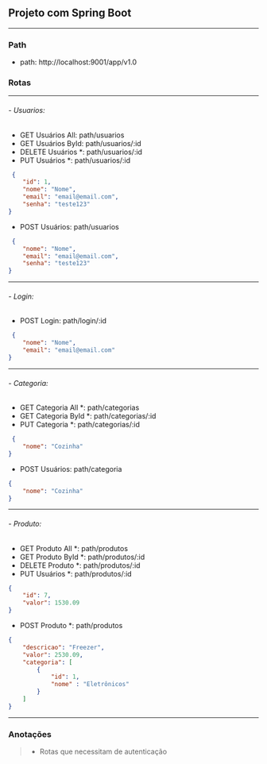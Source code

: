 ##  Projeto com Spring Boot

------------

### Path
- path: http://localhost:9001/app/v1.0

### Rotas

------------

###### - Usuarios:
- GET Usuários All: path/usuarios
- GET Usuários ById: path/usuarios/:id
- DELETE Usuários *: path/usuarios/:id
- PUT Usuários *: path/usuarios/:id
```json
 {
    "id": 1,
    "nome": "Nome",
    "email": "email@email.com",
    "senha": "teste123"
}
```
- POST Usuários: path/usuarios
```json
 {
    "nome": "Nome",
    "email": "email@email.com",
    "senha": "teste123"
}
```

------------

###### - Login:
- POST Login: path/login/:id
```json
 {
    "nome": "Nome",
    "email": "email@email.com"
}
```

------------

###### - Categoria:
- GET Categoria All *: path/categorias
- GET Categoria ById  *: path/categorias/:id
- PUT Categoria *: path/categorias/:id
```json
 {
	"nome": "Cozinha"
}
```
- POST Usuários: path/categoria
```json
{
	"nome": "Cozinha"
}
```

------------
###### - Produto:
- GET Produto All  *: path/produtos
- GET Produto ById  *: path/produtos/:id
- DELETE Produto  *: path/produtos/:id
- PUT Usuários  *: path/produtos/:id
```json
{
    "id": 7,    
    "valor": 1530.09
}
```
- POST Produto  *: path/produtos
```json
{
    "descricao": "Freezer",    
    "valor": 2530.09,
    "categoria": [
        {
            "id": 1,
            "nome" : "Eletrônicos"
        }
    ]
}
```

------------


### Anotações

>  * Rotas que necessitam de autenticação 
